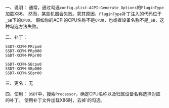 一、说明：
通常，通过勾选`config.plist-ACPI-Generate Options`的`PluginType`加载X86。
然而，某些机器会失败。究其原因，`PluginType`补丁注入的代码位于`_SB`下的`CPU0`。
假如你的ACPI的CPU名称不是`CPU0`，也或者设备名称不是`_SB`，这种勾选方法失败。

二、补丁：

```
SSDT-XCPM-PRcpu0
SSDT-XCPM-PRp000
SSDT-XCPM-PRpr00
```
```
SSDT-XCPM-SBcpu0
SSDT-XCPM-SBp000
SSDT-XCPM-SBpr00
```

三、更名：
无

四、使用：
`DSDT`中，搜索`Processor`，确定CPU名称以及归属设备名称选择对应的补丁。
使用补丁文件加载X86时，去掉`的勾选。


